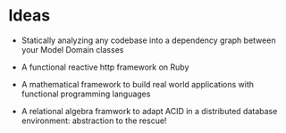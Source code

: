 # Ideas

- Statically analyzing any codebase into a dependency graph between your Model Domain classes
- A functional reactive http framework on Ruby
- A mathematical framework to build real world applications with functional programming languages

- A relational algebra framwork to adapt ACID in a distributed database environment: abstraction to the rescue!
